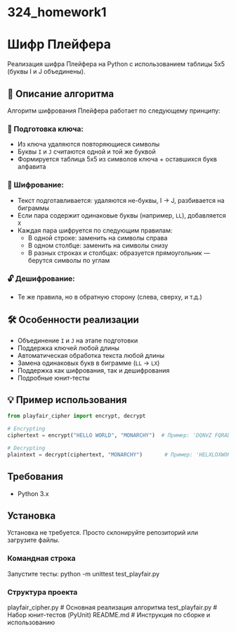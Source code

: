 # 324_homework1
# Шифр Плейфера

Реализация шифра Плейфера на Python с использованием таблицы 5x5 (буквы I и J объединены).

## 📖 Описание алгоритма

Алгоритм шифрования Плейфера работает по следующему принципу:

### 🔑 Подготовка ключа:
- Из ключа удаляются повторяющиеся символы
- Буквы `I` и `J` считаются одной и той же буквой
- Формируется таблица 5x5 из символов ключа + оставшихся букв алфавита

### 🔐 Шифрование:
- Текст подготавливается: удаляются не-буквы, I → J, разбивается на биграммы
- Если пара содержит одинаковые буквы (например, `LL`), добавляется `X`
- Каждая пара шифруется по следующим правилам:
  - В одной строке: заменить на символы справа
  - В одном столбце: заменить на символы снизу
  - В разных строках и столбцах: образуется прямоугольник — берутся символы по углам

### 🔓 Дешифрование:
- Те же правила, но в обратную сторону (слева, сверху, и т.д.)

## 🛠 Особенности реализации

- Объединение `I` и `J` на этапе подготовки
- Поддержка ключей любой длины
- Автоматическая обработка текста любой длины
- Замена одинаковых букв в биграмме (`LL` → `LX`)
- Поддержка как шифрования, так и дешифрования
- Подробные юнит-тесты

## 💡 Пример использования

```python
from playfair_cipher import encrypt, decrypt

# Encrypting
ciphertext = encrypt("HELLO WORLD", "MONARCHY")  # Пример: 'DQNVZ FQRAD'

# Decrypting
plaintext = decrypt(ciphertext, "MONARCHY")       # Пример: 'HELXLOXWORLD'
```

## Требования
- Python 3.x

## Установка
Установка не требуется. Просто склонируйте репозиторий или загрузите файлы.

### Командная строка
Запустите тесты: python -m unittest test_playfair.py

### Структура проекта
playfair_cipher.py         # Основная реализация алгоритма
test_playfair.py           # Набор юнит-тестов (PyUnit)
README.md                  # Инструкция по сборке и использованию


